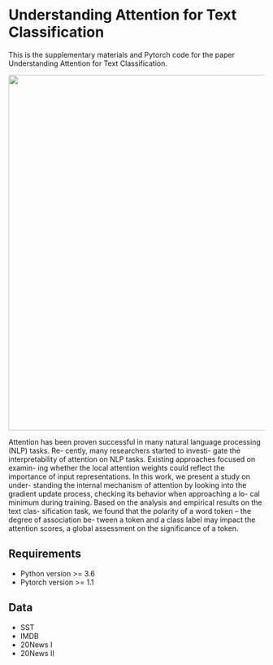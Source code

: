 # Understanding Attention for Text Classification
This is the supplementary materials and Pytorch code for the paper Understanding Attention for Text Classification.
<p align="center">
 <img src="images/model_architecture.png" width="700"/>
</p>
Attention has been proven successful in many natural language processing (NLP) tasks. Re- cently, many researchers started to investi- gate the interpretability of attention on NLP tasks. Existing approaches focused on examin- ing whether the local attention weights could reflect the importance of input representations. In this work, we present a study on under- standing the internal mechanism of attention by looking into the gradient update process, checking its behavior when approaching a lo- cal minimum during training. Based on the analysis and empirical results on the text clas- sification task, we found that the polarity of a word token – the degree of association be- tween a token and a class label may impact the attention scores, a global assessment on the significance of a token.

## Requirements
* Python version >= 3.6
* Pytorch version >= 1.1

## Data
* SST
* IMDB
* 20News I
* 20News II

